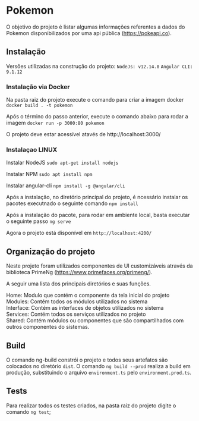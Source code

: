 # Pokemon

O objetivo do projeto é listar algumas informações referentes a
dados do Pokemon disponibilizados por uma api pública (https://pokeapi.co).

## Instalação

Versões utilizadas na construção do projeto:
`NodeJs: v12.14.0`
`Angular CLI: 9.1.12`

### Instalação via Docker

Na pasta raiz do projeto execute o comando para criar a imagem docker
`docker build . -t pokemon`

Após o término do passo anterior, execute o comando abaixo para rodar a imagem
`docker run -p 3000:80 pokemon`

O projeto deve estar acessível atavés de
http://localhost:3000/

### Instalaçao LINUX

Instalar NodeJS
`sudo apt-get install nodejs`

Instalar NPM
`sudo apt install npm`

Instalar angular-cli
`npm install -g @angular/cli`

Após a instalação, no diretório principal do projeto, é ncessário instalar os pacotes executnado o seguinte comando
`npm install`

Após a instalação do pacote, para rodar em ambiente local, basta executar o seguinte passo
`ng serve`

Agora o projeto está disponível em
`http://localhost:4200/`

## Organização do projeto

Neste projeto foram utilizados componentes de UI customizáveis através da biblioteca PrimeNg (https://www.primefaces.org/primeng/).

A seguir uma lista dos principais diretórios e suas funções.

Home: Modulo que contém o componente da tela inicial do projeto <br>
Modules: Contém todos os módulos utilizados no sistema <br>
Interface: Contém as interfaces de objetos utilizados no sistema <br>
Services: Contém todos os serviços utilizados no projeto <br>
Shared: Contém módulos ou componentes que são compartilhados com outros componentes do sistemas.<br>

## Build

O comando ng-build constrói o projeto e todos seus artefatos são colocados no diretório `dist`.
O comando `ng build --prod` realiza a build em produção,
substituindo o arquivo `environment.ts` pelo `environment.prod.ts`.

## Tests

Para realizar todos os testes criados, na pasta raiz do projeto digite o comando `ng test`;
